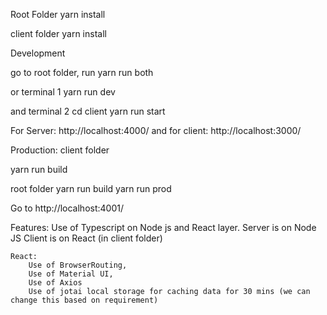 Root Folder
yarn install

client folder
yarn install

Development

go to root folder, run
yarn run both

or terminal 1
yarn run dev

and terminal 2
cd client
yarn run start

For Server:
http://localhost:4000/
and for client:
http://localhost:3000/

Production:
client folder

yarn run build

root folder
yarn run build
yarn run prod

Go to http://localhost:4001/

Features:
Use of Typescript on Node js and React layer.
Server is on Node JS
Client is on React (in client folder)

    React:
        Use of BrowserRouting,
        Use of Material UI,
        Use of Axios
        Use of jotai local storage for caching data for 30 mins (we can change this based on requirement)
